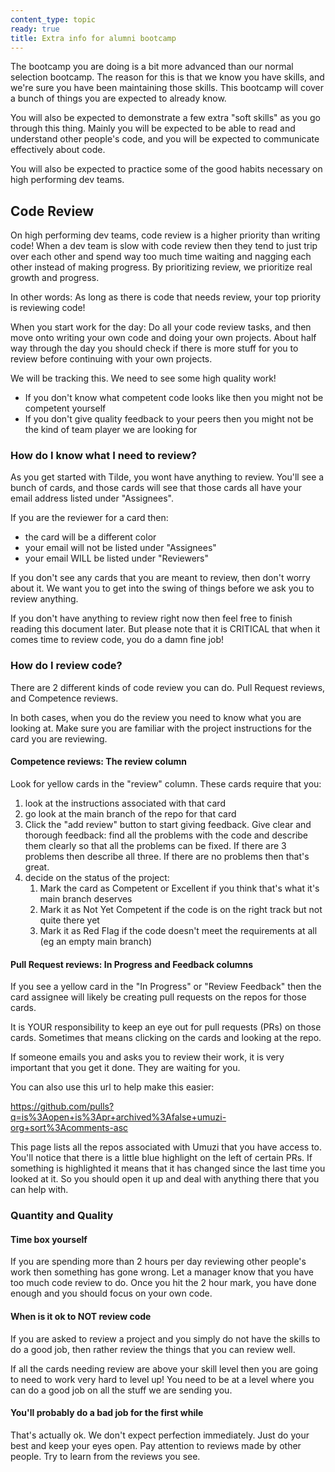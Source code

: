 ```yaml
---
content_type: topic
ready: true
title: Extra info for alumni bootcamp
---
```


The bootcamp you are doing is a bit more advanced than our normal selection bootcamp. The reason for this is that we know you have skills, and we're sure you have been maintaining those skills. This bootcamp will cover a bunch of things you are expected to already know.

You will also be expected to demonstrate a few extra "soft skills" as you go through this thing. Mainly you will be expected to be able to read and understand other people's code, and you will be expected to communicate effectively about code.

You will also be expected to practice some of the good habits necessary on high performing dev teams.

## Code Review

On high performing dev teams, code review is a higher priority than writing code! When a dev team is slow with code review then they tend to just trip over each other and spend way too much time waiting and nagging each other instead of making progress. By prioritizing review, we prioritize real growth and progress.

In other words: As long as there is code that needs review, your top priority is reviewing code!

When you start work for the day: Do all your code review tasks, and then move onto writing your own code and doing your own projects. About half way through the day you should check if there is more stuff for you to review before continuing with your own projects.

We will be tracking this. We need to see some high quality work!

- If you don't know what competent code looks like then you might not be competent yourself
- If you don't give quality feedback to your peers then you might not be the kind of team player we are looking for

### How do I know what I need to review?

As you get started with Tilde, you wont have anything to review. You'll see a bunch of cards, and those cards will see that those cards all have your email address listed under "Assignees".

If you are the reviewer for a card then:

- the card will be a different color
- your email will not be listed under "Assignees"
- your email WILL be listed under "Reviewers"

If you don't see any cards that you are meant to review, then don't worry about it. We want you to get into the swing of things before we ask you to review anything.

If you don't have anything to review right now then feel free to finish reading this document later. But please note that it is CRITICAL that when it comes time to review code, you do a damn fine job!

### How do I review code?

There are 2 different kinds of code review you can do. Pull Request reviews, and Competence reviews.

In both cases, when you do the review you need to know what you are looking at. Make sure you are familiar with the project instructions for the card you are reviewing.

#### Competence reviews: The review column

Look for yellow cards in the "review" column. These cards require that you:

1. look at the instructions associated with that card
2. go look at the main branch of the repo for that card
3. Click the "add review" button to start giving feedback. Give clear and thorough feedback: find all the problems with the code and describe them clearly so that all the problems can be fixed. If there are 3 problems then describe all three. If there are no problems then that's great.
4. decide on the status of the project:
   1. Mark the card as Competent or Excellent if you think that's what it's main branch deserves
   2. Mark it as Not Yet Competent if the code is on the right track but not quite there yet
   3. Mark it as Red Flag if the code doesn't meet the requirements at all (eg an empty main branch)

#### Pull Request reviews: In Progress and Feedback columns

If you see a yellow card in the "In Progress" or "Review Feedback" then the card assignee will likely be creating pull requests on the repos for those cards.

It is YOUR responsibility to keep an eye out for pull requests (PRs) on those cards. Sometimes that means clicking on the cards and looking at the repo.

If someone emails you and asks you to review their work, it is very important that you get it done. They are waiting for you.

You can also use this url to help make this easier:

https://github.com/pulls?q=is%3Aopen+is%3Apr+archived%3Afalse+umuzi-org+sort%3Acomments-asc

This page lists all the repos associated with Umuzi that you have access to. You'll notice that there is a little blue highlight on the left of certain PRs. If something is highlighted it means that it has changed since the last time you looked at it. So you should open it up and deal with anything there that you can help with.

### Quantity and Quality

#### Time box yourself

If you are spending more than 2 hours per day reviewing other people's work then something has gone wrong. Let a manager know that you have too much code review to do. Once you hit the 2 hour mark, you have done enough and you should focus on your own code.

#### When is it ok to NOT review code

If you are asked to review a project and you simply do not have the skills to do a good job, then rather review the things that you can review well.

If all the cards needing review are above your skill level then you are going to need to work very hard to level up! You need to be at a level where you can do a good job on all the stuff we are sending you.

#### You'll probably do a bad job for the first while

That's actually ok. We don't expect perfection immediately. Just do your best and keep your eyes open. Pay attention to reviews made by other people. Try to learn from the reviews you see.